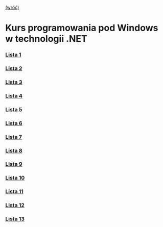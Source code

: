 [(wróć)](../)

# Kurs programowania pod Windows w technologii .NET

### [Lista 1](List1)
### [Lista 2](List2)
### [Lista 3](List3)
### [Lista 4](List4)
### [Lista 5](List5)
### [Lista 6](List6)
### [Lista 7](List7)
### [Lista 8](List8)
### [Lista 9](List9)
### [Lista 10](List10)
### [Lista 11](List11)
### [Lista 12](List12)
### [Lista 13](List13)
